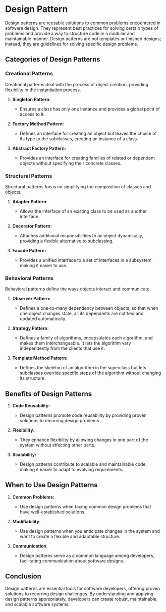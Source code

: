 # Design Pattern

Design patterns are reusable solutions to common problems encountered in software design. They represent best practices for solving certain types of problems and provide a way to structure code in a modular and maintainable manner. Design patterns are not templates or finished designs; instead, they are guidelines for solving specific design problems.

## Categories of Design Patterns

### Creational Patterns

Creational patterns deal with the process of object creation, providing flexibility in the instantiation process.

1. **Singleton Pattern:**

   - Ensures a class has only one instance and provides a global point of access to it.

2. **Factory Method Pattern:**

   - Defines an interface for creating an object but leaves the choice of its type to the subclasses, creating an instance of a class.

3. **Abstract Factory Pattern:**
   - Provides an interface for creating families of related or dependent objects without specifying their concrete classes.

### Structural Patterns

Structural patterns focus on simplifying the composition of classes and objects.

1. **Adapter Pattern:**

   - Allows the interface of an existing class to be used as another interface.

2. **Decorator Pattern:**

   - Attaches additional responsibilities to an object dynamically, providing a flexible alternative to subclassing.

3. **Facade Pattern:**
   - Provides a unified interface to a set of interfaces in a subsystem, making it easier to use.

### Behavioral Patterns

Behavioral patterns define the ways objects interact and communicate.

1. **Observer Pattern:**

   - Defines a one-to-many dependency between objects, so that when one object changes state, all its dependents are notified and updated automatically.

2. **Strategy Pattern:**

   - Defines a family of algorithms, encapsulates each algorithm, and makes them interchangeable. It lets the algorithm vary independently from the clients that use it.

3. **Template Method Pattern:**
   - Defines the skeleton of an algorithm in the superclass but lets subclasses override specific steps of the algorithm without changing its structure.

## Benefits of Design Patterns

1. **Code Reusability:**

   - Design patterns promote code reusability by providing proven solutions to recurring design problems.

2. **Flexibility:**

   - They enhance flexibility by allowing changes in one part of the system without affecting other parts.

3. **Scalability:**
   - Design patterns contribute to scalable and maintainable code, making it easier to adapt to evolving requirements.

## When to Use Design Patterns

1. **Common Problems:**

   - Use design patterns when facing common design problems that have well-established solutions.

2. **Modifiability:**

   - Use design patterns when you anticipate changes in the system and want to create a flexible and adaptable structure.

3. **Communication:**
   - Design patterns serve as a common language among developers, facilitating communication about software designs.

## Conclusion

Design patterns are essential tools for software developers, offering proven solutions to recurring design challenges. By understanding and applying design patterns appropriately, developers can create robust, maintainable, and scalable software systems.
